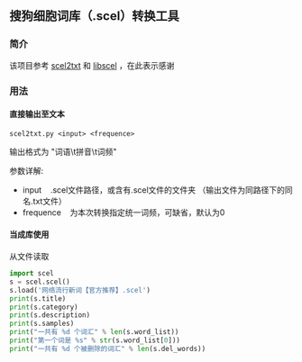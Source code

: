 ## 搜狗细胞词库（.scel）转换工具

### 简介

该项目参考 [scel2txt](https://github.com/lewang0/scel2txt) 和 [libscel](https://github.com/fkxxyz/libscel) ，在此表示感谢

### 用法

#### 直接输出至文本

```shell
scel2txt.py <input> <frequence>
```

输出格式为 "词语\t拼音\t词频"

参数详解:

- input    .scel文件路径，或含有.scel文件的文件夹
  （输出文件为同路径下的同名.txt文件）
- frequence    为本次转换指定统一词频，可缺省，默认为0

#### 当成库使用

从文件读取

```python
import scel
s = scel.scel()
s.load('网络流行新词【官方推荐】.scel')
print(s.title)
print(s.category)
print(s.description)
print(s.samples)
print("一共有 %d 个词汇" % len(s.word_list))
print("第一个词是 %s" % str(s.word_list[0]))
print("一共有 %d 个被删除的词汇" % len(s.del_words))
```
